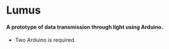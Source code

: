 # Lumus

#### A prototype of data transmission through light using Arduino.

* Two Arduino is required.

